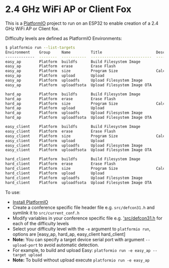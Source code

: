 # 2.4 GHz WiFi AP or Client Fox
This is a [PlatformIO](https://platformio.org/) project to run on an ESP32 to enable creation of a 2.4 GHz WiFi AP or Client fox. 

Difficulty levels are defined as PlatformIO Environments:
```bash
$ platformio run --list-targets
Environment    Group     Name         Title                        Description
-------------  --------  -----------  ---------------------------  ----------------------
easy_ap        Platform  buildfs      Build Filesystem Image
easy_ap        Platform  erase        Erase Flash
easy_ap        Platform  size         Program Size                 Calculate program size
easy_ap        Platform  upload       Upload
easy_ap        Platform  uploadfs     Upload Filesystem Image
easy_ap        Platform  uploadfsota  Upload Filesystem Image OTA

hard_ap        Platform  buildfs      Build Filesystem Image
hard_ap        Platform  erase        Erase Flash
hard_ap        Platform  size         Program Size                 Calculate program size
hard_ap        Platform  upload       Upload
hard_ap        Platform  uploadfs     Upload Filesystem Image
hard_ap        Platform  uploadfsota  Upload Filesystem Image OTA

easy_client    Platform  buildfs      Build Filesystem Image
easy_client    Platform  erase        Erase Flash
easy_client    Platform  size         Program Size                 Calculate program size
easy_client    Platform  upload       Upload
easy_client    Platform  uploadfs     Upload Filesystem Image
easy_client    Platform  uploadfsota  Upload Filesystem Image OTA

hard_client    Platform  buildfs      Build Filesystem Image
hard_client    Platform  erase        Erase Flash
hard_client    Platform  size         Program Size                 Calculate program size
hard_client    Platform  upload       Upload
hard_client    Platform  uploadfs     Upload Filesystem Image
hard_client    Platform  uploadfsota  Upload Filesystem Image OTA
```

To use:
- [Install PlatformIO](https://platformio.org/install/cli)
- Create a conference specific file header file e.g. `src/defcon31.h` and symlink it to `src/current_conf.h`
- Modify variables in your conference specific file e.g. ['src/defcon31.h](./src/defcon31.h) for each of the difficulty levels
- Select your difficulty level with the `-e` argument to `platformio run`, options are [easy_ap, hard_ap, easy_client hard_client]
- **Note:** You can specify a target device serial port with argument `--upload-port` to avoid automatic detection.
- For example, to build and upload Easy: `platformio run -e easy_ap --target upload`
- **Note:** To build without upload execute `platformio run -e easy_ap`
